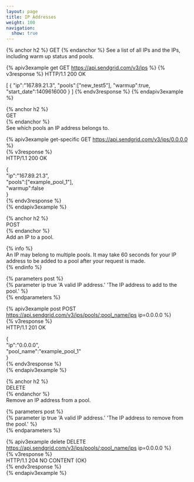 ```yaml
---
layout: page
title: IP Addresses
weight: 100
navigation:
  show: true
---
```


{% anchor h2 %}
GET
{% endanchor %}
See a list of all IPs and the IPs, including warm up status and pools.

{% apiv3example get GET https://api.sendgrid.com/v3/ips %}
{% v3response %}
HTTP/1.1 200 OK

[
  {
    "ip":"167.89.21.3",
    "pools":["new_test5"],
    "warmup":true,
    "start_date":1409616000
  }
]
{% endv3response %}
{% endapiv3example %}

{% anchor h2 %}		
GET		
{% endanchor %}		
See which pools an IP address belongs to.		
		
{% apiv3example get-specific GET https://api.sendgrid.com/v3/ips/0.0.0.0 %}		
  {% v3response %}		
HTTP/1.1 200 OK		
		
{		
  "ip":"167.89.21.3",		
  "pools":["example_pool_1"],		
  "warmup":false		
}		
  {% endv3response %}		
{% endapiv3example %}		
		
{% anchor h2 %}		
POST		
{% endanchor %}		
Add an IP to a pool.		
		
{% info %}		
An IP may belong to multiple pools. It may take 60 seconds for your IP		
address to be added to a pool after your request is made.		
{% endinfo %}		
		
{% parameters post %}		
  {% parameter ip true 'A valid IP address.' 'The IP address to add to the pool.' %}		
{% endparameters %}		
		
{% apiv3example post POST https://api.sendgrid.com/v3/ips/pools/:pool_name/ips ip=0.0.0.0 %}		
  {% v3response %}		
HTTP/1.1 201 OK		
		
{		
    "ip":"0.0.0.0",		
    "pool_name":"example_pool_1"		
}		
  {% endv3response %}		
{% endapiv3example %}		
		
{% anchor h2 %}		
DELETE		
{% endanchor %}		
Remove an IP address from a pool.		
		
{% parameters post %}		
  {% parameter ip true 'A valid IP address.' 'The IP address to remove from the pool.' %}		
{% endparameters %}		
		
{% apiv3example delete DELETE https://api.sendgrid.com/v3/ips/pools/:pool_name/ips ip=0.0.0.0 %}		
  {% v3response %}		
HTTP/1.1 204 NO CONTENT (OK)		
  {% endv3response %}		
{% endapiv3example %}
